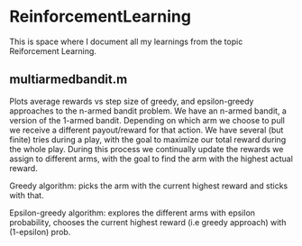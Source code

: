 # ReinforcementLearning

This is space where I document all my learnings from the topic Reiforcement Learning.

## multiarmedbandit.m

Plots average rewards vs step size of greedy, and epsilon-greedy approaches to the n-armed bandit problem. We have an n-armed bandit, a version of the 1-armed bandit. Depending on which arm we choose to pull we receive a different payout/reward for that action. We have several (but finite) tries during a play, with the goal to maximize our total reward during the whole play. During this process we continually update the rewards we assign to different arms, with the goal to find the arm with the highest actual reward.

Greedy algorithm: picks the arm with the current highest reward and sticks with that.

Epsilon-greedy algorithm: explores the different arms with epsilon probability, chooses the current highest reward (i.e greedy approach) with (1-epsilon) prob.
